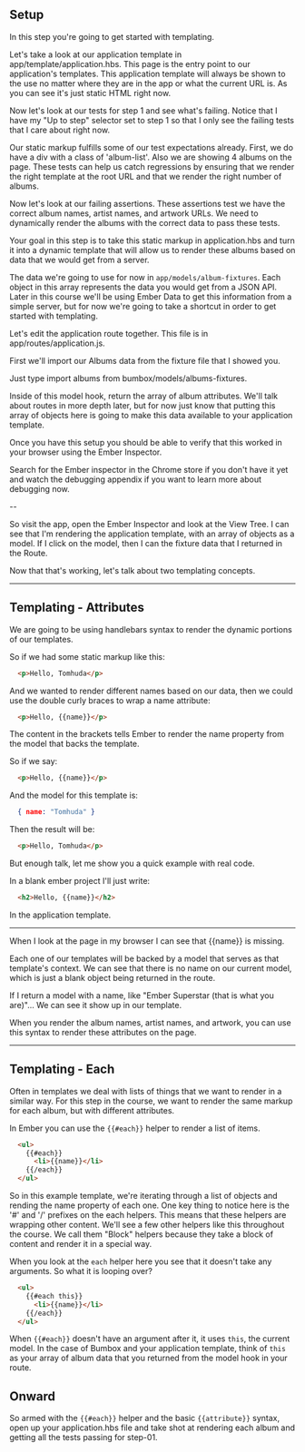 Setup
-----

In this step you're going to get started with templating.

Let's take a look at our application template in app/template/application.hbs.
This page is the entry point to our application's templates. This application
template will always be shown to the use no matter where they are in the app or
what the current URL is. As you can see it's just static HTML right
now.

Now let's look at our tests for step 1 and see what's failing.  Notice that I
have my "Up to step" selector set to step 1 so that I only see the failing tests
that I care about right now.

Our static markup fulfills some of our test expectations already. First, we do have a
div with a class of 'album-list'.  Also we are showing 4 albums on the page.
These tests can help us catch regressions by ensuring that we render the
right template at the root URL and that we render the right number of albums.

Now let's look at our failing assertions. These assertions test we have the
correct album names, artist names, and artwork URLs. We need to dynamically
render the albums with the correct data to pass these tests.

Your goal in this step is to take this static markup in application.hbs and
turn it into a dynamic template that will allow us to render these albums based
on data that we would get from a server.

The data we're going to use for now in `app/models/album-fixtures`. Each object in
this array represents the data you would get from a JSON API. Later in this
course we'll be using Ember Data to get this information from a simple server,
but for now we're going to take a shortcut in order to get started with
templating.

Let's edit the application route together. This file is in
app/routes/application.js.

First we'll import our Albums data from the fixture file that I showed you.

Just type import albums from bumbox/models/albums-fixtures.

Inside of this model hook, return the array of album attributes. We'll talk
about routes in more depth later, but for now just know that putting this array
of objects here is going to make this data available to your application
template.

Once you have this setup you should be able to verify that this worked in your
browser using the Ember Inspector.

Search for the Ember inspector in the Chrome store if you don't have it yet and
watch the debugging appendix if you want to learn more about debugging now.

--

So visit the app, open the Ember Inspector and look at the View Tree. I can see
that I'm rendering the application template, with an array of objects as a
model. If I click on the model, then I can the fixture data that I returned in
the Route.

Now that that's working, let's talk about two templating concepts.

---

Templating - Attributes
---------------------

We are going to be using handlebars syntax to render the
dynamic portions of our templates.

So if we had some static markup like this:

```html
  <p>Hello, Tomhuda</p>
```

And we wanted to render different names based on our data, then we could use the
double curly braces to wrap a name attribute:

```html
  <p>Hello, {{name}}</p>
```

The content in the brackets tells Ember to render the name property from the
model that backs the template.

So if we say:

```html
  <p>Hello, {{name}}</p>
```

And the model for this template is:

```json
  { name: "Tomhuda" }
```

Then the result will be:

```html
  <p>Hello, Tomhuda</p>
```

But enough talk, let me show you a quick example with real code.

In a blank ember project I'll just write:

```html
  <h2>Hello, {{name}}</h2>
```

In the application template.

---

When I look at the page in my browser I can see that {{name}} is missing.

Each one of our templates will be backed by a model that serves as that
template's context.  We can see that there is no name on our current model,
which is just a blank object being returned in the route.


If I return a model with a name, like "Ember Superstar (that is what you are)"...
We can see it show up in our template.

When you render the album names, artist names, and artwork, you can use this syntax to
render these attributes on the page.

---

Templating - Each
-----------------

Often in templates we deal with lists of things that we want to render in a
similar way. For this step in the course, we want to render the same markup for
each album, but with different attributes.

In Ember you can use the `{{#each}}` helper to render a list of items.

```html
  <ul>
    {{#each}}
      <li>{{name}}</li>
    {{/each}}
  </ul>
```

So in this example template, we're iterating through a list of objects and
rending the name property of each one. One key thing to notice here is the '#'
and '/' prefixes on the each helpers. This means that these helpers are
wrapping other content. We'll see a few other helpers like this throughout the
course. We call them "Block" helpers because they take a block of content and
render it in a special way.

When you look at the `each` helper here you see that it doesn't take any
arguments. So what it is looping over?

```html
  <ul>
    {{#each this}}
      <li>{{name}}</li>
    {{/each}}
  </ul>
```

When `{{#each}}` doesn't have an argument after it, it uses `this`, the current
model. In the case of Bumbox and your application template, think of `this` as
your array of album data that you returned from the model hook in your route.

Onward
------

So armed with the `{{#each}}` helper and the basic `{{attribute}}` syntax, open
up your application.hbs file and take shot at rendering each album and getting
all the tests passing for step-01.
